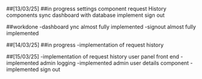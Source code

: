 ##[13/03/25]
##in progress
settings component
request History components
sync dashboard with database
implement sign out

##workdone 
-dashboard ync almost fully implemented
-signout almost fully implemented


##[14/03/25]
##in progress 
-implementation of request history

##[15/03/25]
-implementation of request history user panel front end 
-implemented admin logging
-implemented admin user details component
-implemented sign out
